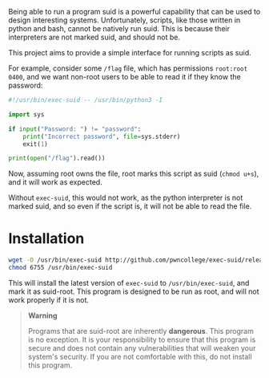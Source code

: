 Being able to run a program suid is a powerful capability that can be used to design interesting systems.
Unfortunately, scripts, like those written in python and bash, cannot be natively run suid.
This is because their interpreters are not marked suid, and should not be.

This project aims to provide a simple interface for running scripts as suid.

For example, consider some `/flag` file, which has permissions `root:root 0400`, and we want non-root users to be able to read it if they know the password:

```python
#!/usr/bin/exec-suid -- /usr/bin/python3 -I

import sys

if input("Password: ") != "password":
    print("Incorrect password", file=sys.stderr)
    exit(1)

print(open("/flag").read())
```

Now, assuming root owns the file, root marks this script as suid (`chmod u+s`), and it will work as expected.

Without `exec-suid`, this would not work, as the python interpreter is not marked suid, and so even if the script is, it will not be able to read the file.

# Installation

```sh
wget -O /usr/bin/exec-suid http://github.com/pwncollege/exec-suid/releases/latest/download/exec-suid && \
chmod 6755 /usr/bin/exec-suid
```

This will install the latest version of `exec-suid` to `/usr/bin/exec-suid`, and mark it as suid-root.
This program is designed to be run as root, and will not work properly if it is not.

> **Warning**
>
> Programs that are suid-root are inherently **dangerous**.
> This program is no exception.
> It is your responsibility to ensure that this program is secure and does not contain any vulnerabilities that will weaken your system's security.
> If you are not comfortable with this, do not install this program.
